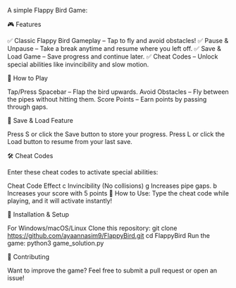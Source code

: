A simple Flappy Bird Game:

🎮 Features

✅ Classic Flappy Bird Gameplay – Tap to fly and avoid obstacles!
✅ Pause & Unpause – Take a break anytime and resume where you left off.
✅ Save & Load Game – Save progress and continue later.
✅ Cheat Codes – Unlock special abilities like invincibility and slow motion.

📜 How to Play

Tap/Press Spacebar – Flap the bird upwards.
Avoid Obstacles – Fly between the pipes without hitting them.
Score Points – Earn points by passing through gaps.

💾 Save & Load Feature

Press S or click the Save button to store your progress.
Press L or click the Load button to resume from your last save.

🛠 Cheat Codes

Enter these cheat codes to activate special abilities:

Cheat Code	Effect
c	Invincibility (No collisions)
g   Increases pipe gaps.
b   Increases your score with 5 points
📝 How to Use: Type the cheat code while playing, and it will activate instantly!

🔧 Installation & Setup

For Windows/macOS/Linux
Clone this repository:
git clone https://github.com/ayaannasim9/FlappyBird.git
cd FlappyBird
Run the game:
python3 game_solution.py

🤝 Contributing

Want to improve the game? Feel free to submit a pull request or open an issue!